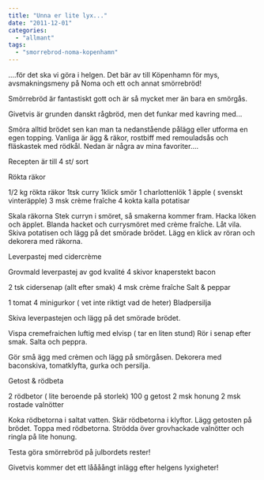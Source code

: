 ```yaml
---
title: "Unna er lite lyx..."
date: "2011-12-01"
categories: 
  - "allmant"
tags: 
  - "smorrebrod-noma-kopenhamn"
---
```


....för det ska vi göra i helgen. Det bär av till Köpenhamn för mys, avsmakningsmeny på Noma och ett och annat smörrebröd!

Smörrebröd är fantastiskt gott och är så mycket mer än bara en smörgås.

Givetvis är grunden danskt rågbröd, men det funkar med kavring med...

Smöra alltid brödet sen kan man ta nedanstående pålägg eller utforma en egen topping. Vanliga är ägg & räkor, rostbiff med remouladsås och fläskastek med rödkål. Nedan är några av mina favoriter....

Recepten är till 4 st/ sort

Rökta räkor

1/2 kg rökta räkor 1tsk curry 1klick smör 1 charlottenlök 1 äpple ( svenskt vinteräpple) 3 msk crème fraîche 4 kokta kalla potatisar

Skala räkorna Stek curryn i smöret, så smakerna kommer fram. Hacka löken och äpplet. Blanda hacket och currysmöret med crème fraîche. Låt vila. Skiva potatisen och lägg på det smörade brödet. Lägg en klick av röran och dekorera med räkorna.

Leverpastej med cidercrème

Grovmald leverpastej av god kvalité 4 skivor knaperstekt bacon

2 tsk cidersenap (allt efter smak) 4 msk crème fraîche Salt & peppar

1 tomat 4 minigurkor ( vet inte riktigt vad de heter) Bladpersilja

Skiva leverpastejen och lägg på det smörade brödet.

Vispa cremefraichen luftig med elvisp ( tar en liten stund) Rör i senap efter smak. Salta och peppra.

Gör små ägg med crèmen och lägg på smörgåsen. Dekorera med baconskiva, tomatklyfta, gurka och persilja.

Getost & rödbeta

2 rödbetor ( lite beroende på storlek) 100 g getost 2 msk honung 2 msk rostade valnötter

Koka rödbetorna i saltat vatten. Skär rödbetorna i klyftor. Lägg getosten på brödet. Toppa med rödbetorna. Strödda över grovhackade valnötter och ringla på lite honung.

Testa göra smörrebröd på julbordets rester!

Givetvis kommer det ett låååångt inlägg efter helgens lyxigheter!

